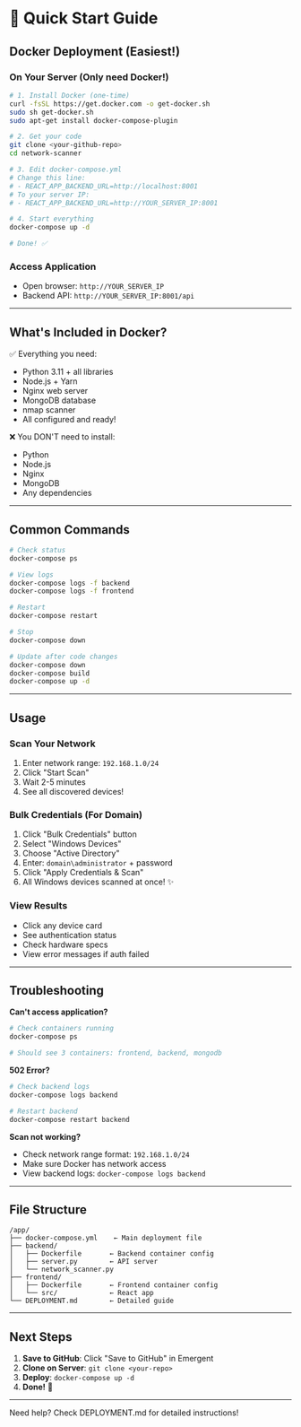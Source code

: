 # 🚀 Quick Start Guide

## Docker Deployment (Easiest!)

### On Your Server (Only need Docker!)

```bash
# 1. Install Docker (one-time)
curl -fsSL https://get.docker.com -o get-docker.sh
sudo sh get-docker.sh
sudo apt-get install docker-compose-plugin

# 2. Get your code
git clone <your-github-repo>
cd network-scanner

# 3. Edit docker-compose.yml
# Change this line:
# - REACT_APP_BACKEND_URL=http://localhost:8001
# To your server IP:
# - REACT_APP_BACKEND_URL=http://YOUR_SERVER_IP:8001

# 4. Start everything
docker-compose up -d

# Done! ✅
```

### Access Application
- Open browser: `http://YOUR_SERVER_IP`
- Backend API: `http://YOUR_SERVER_IP:8001/api`

---

## What's Included in Docker?

✅ Everything you need:
- Python 3.11 + all libraries
- Node.js + Yarn
- Nginx web server
- MongoDB database
- nmap scanner
- All configured and ready!

❌ You DON'T need to install:
- Python
- Node.js
- Nginx
- MongoDB
- Any dependencies

---

## Common Commands

```bash
# Check status
docker-compose ps

# View logs
docker-compose logs -f backend
docker-compose logs -f frontend

# Restart
docker-compose restart

# Stop
docker-compose down

# Update after code changes
docker-compose down
docker-compose build
docker-compose up -d
```

---

## Usage

### Scan Your Network
1. Enter network range: `192.168.1.0/24`
2. Click "Start Scan"
3. Wait 2-5 minutes
4. See all discovered devices!

### Bulk Credentials (For Domain)
1. Click "Bulk Credentials" button
2. Select "Windows Devices"
3. Choose "Active Directory"
4. Enter: `domain\administrator` + password
5. Click "Apply Credentials & Scan"
6. All Windows devices scanned at once! ✨

### View Results
- Click any device card
- See authentication status
- Check hardware specs
- View error messages if auth failed

---

## Troubleshooting

**Can't access application?**
```bash
# Check containers running
docker-compose ps

# Should see 3 containers: frontend, backend, mongodb
```

**502 Error?**
```bash
# Check backend logs
docker-compose logs backend

# Restart backend
docker-compose restart backend
```

**Scan not working?**
- Check network range format: `192.168.1.0/24`
- Make sure Docker has network access
- View backend logs: `docker-compose logs backend`

---

## File Structure

```
/app/
├── docker-compose.yml    ← Main deployment file
├── backend/
│   ├── Dockerfile       ← Backend container config
│   ├── server.py        ← API server
│   └── network_scanner.py
├── frontend/
│   ├── Dockerfile       ← Frontend container config
│   └── src/             ← React app
└── DEPLOYMENT.md        ← Detailed guide
```

---

## Next Steps

1. **Save to GitHub**: Click "Save to GitHub" in Emergent
2. **Clone on Server**: `git clone <your-repo>`
3. **Deploy**: `docker-compose up -d`
4. **Done!** 🎉

---

Need help? Check DEPLOYMENT.md for detailed instructions!
